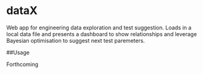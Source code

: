 dataX
=====

Web app for engineering data exploration and test suggestion. Loads in a local data file 
and presents a dashboard to show relationships and leverage Bayesian optimisation to 
suggest next test paremeters.

##Usage

Forthcoming